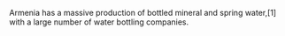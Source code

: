 Armenia has a massive production of bottled mineral and spring water,[1] with a large number of water bottling companies.
